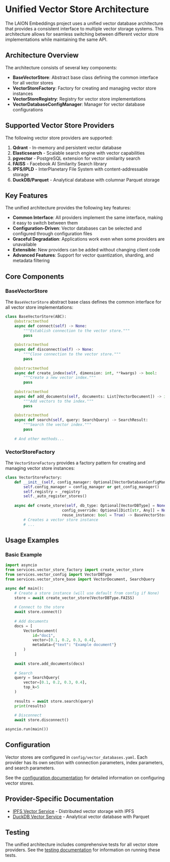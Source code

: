 # Unified Vector Store Architecture

The LAION Embeddings project uses a unified vector database architecture that provides a consistent interface to multiple vector storage systems. This architecture allows for seamless switching between different vector store implementations while maintaining the same API.

## Architecture Overview

The architecture consists of several key components:

- **BaseVectorStore**: Abstract base class defining the common interface for all vector stores
- **VectorStoreFactory**: Factory for creating and managing vector store instances
- **VectorStoreRegistry**: Registry for vector store implementations
- **VectorDatabaseConfigManager**: Manager for vector database configurations

## Supported Vector Store Providers

The following vector store providers are supported:

1. **Qdrant** - In-memory and persistent vector database
2. **Elasticsearch** - Scalable search engine with vector capabilities
3. **pgvector** - PostgreSQL extension for vector similarity search
4. **FAISS** - Facebook AI Similarity Search library
5. **IPFS/IPLD** - InterPlanetary File System with content-addressable storage
6. **DuckDB/Parquet** - Analytical database with columnar Parquet storage

## Key Features

The unified architecture provides the following key features:

- **Common Interface**: All providers implement the same interface, making it easy to switch between them
- **Configuration-Driven**: Vector databases can be selected and configured through configuration files
- **Graceful Degradation**: Applications work even when some providers are unavailable
- **Extensible**: New providers can be added without changing client code
- **Advanced Features**: Support for vector quantization, sharding, and metadata filtering

## Core Components

### BaseVectorStore

The `BaseVectorStore` abstract base class defines the common interface for all vector store implementations:

```python
class BaseVectorStore(ABC):
    @abstractmethod
    async def connect(self) -> None:
        """Establish connection to the vector store."""
        pass
        
    @abstractmethod
    async def disconnect(self) -> None:
        """Close connection to the vector store."""
        pass
        
    @abstractmethod
    async def create_index(self, dimension: int, **kwargs) -> bool:
        """Create a new vector index."""
        pass
        
    @abstractmethod
    async def add_documents(self, documents: List[VectorDocument]) -> int:
        """Add vectors to the index."""
        pass
        
    @abstractmethod
    async def search(self, query: SearchQuery) -> SearchResult:
        """Search the vector index."""
        pass
        
    # And other methods...
```

### VectorStoreFactory

The `VectorStoreFactory` provides a factory pattern for creating and managing vector store instances:

```python
class VectorStoreFactory:
    def __init__(self, config_manager: Optional[VectorDatabaseConfigManager] = None):
        self.config_manager = config_manager or get_config_manager()
        self.registry = _registry
        self._auto_register_stores()
        
    async def create_store(self, db_type: Optional[VectorDBType] = None,
                         config_override: Optional[Dict[str, Any]] = None,
                         reuse_instance: bool = True) -> BaseVectorStore:
        # Creates a vector store instance
        # ...
```

## Usage Examples

### Basic Example

```python
import asyncio
from services.vector_store_factory import create_vector_store
from services.vector_config import VectorDBType
from services.vector_store_base import VectorDocument, SearchQuery

async def main():
    # Create a store instance (will use default from config if None)
    store = await create_vector_store(VectorDBType.FAISS)
    
    # Connect to the store
    await store.connect()
    
    # Add documents
    docs = [
        VectorDocument(
            id="doc1",
            vector=[0.1, 0.2, 0.3, 0.4],
            metadata={"text": "Example document"}
        )
    ]
    
    await store.add_documents(docs)
    
    # Search
    query = SearchQuery(
        vector=[0.1, 0.2, 0.3, 0.4],
        top_k=5
    )
    
    results = await store.search(query)
    print(results)
    
    # Disconnect
    await store.disconnect()

asyncio.run(main())
```

## Configuration

Vector stores are configured in `config/vector_databases.yaml`. Each provider has its own section with connection parameters, index parameters, and search parameters.

See the [configuration documentation](configuration.md) for detailed information on configuring vector stores.

## Provider-Specific Documentation

- [IPFS Vector Service](ipfs-vector-service.md) - Distributed vector storage with IPFS
- [DuckDB Vector Service](duckdb-vector-service.md) - Analytical vector database with Parquet

## Testing

The unified architecture includes comprehensive tests for all vector store providers. See the [testing documentation](testing.md) for information on running these tests.
